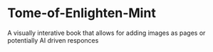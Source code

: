 # Tome-of-Enlighten-Mint
A visually interative book that allows for adding images as pages or potentially AI driven responces
